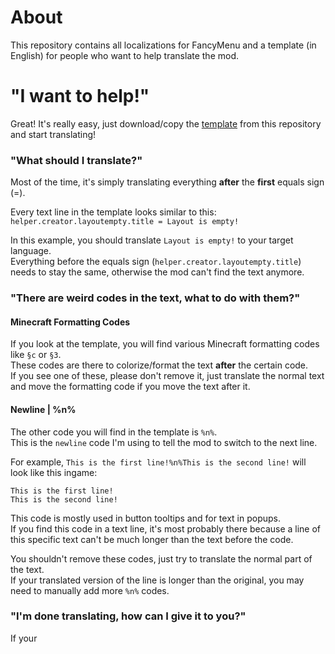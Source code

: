 # About
This repository contains all localizations for FancyMenu and a template (in English) for people who want to help translate the mod.

# "I want to help!"
Great! It's really easy, just download/copy the [template](https://github.com/Keksuccino/FancyMenu-Translations/blob/main/template/en_us.txt) from this repository and start translating!

### "What should I translate?"
Most of the time, it's simply translating everything **after** the **first** equals sign (=).

Every text line in the template looks similar to this:<br>
`helper.creator.layoutempty.title = Layout is empty!`

In this example, you should translate `Layout is empty!` to your target language.<br>
Everything before the equals sign (`helper.creator.layoutempty.title`) needs to stay the same, otherwise the mod can't find the text anymore.

### "There are weird codes in the text, what to do with them?"

#### Minecraft Formatting Codes
If you look at the template, you will find various Minecraft formatting codes like `§c` or `§3`.<br>
These codes are there to colorize/format the text **after** the certain code.<br>
If you see one of these, please don't remove it, just translate the normal text and move the formatting code if you move the text after it.

#### Newline | %n%
The other code you will find in the template is `%n%`.<br>
This is the `newline` code I'm using to tell the mod to switch to the next line.

For example, `This is the first line!%n%This is the second line!` will look like this ingame:

```
This is the first line!
This is the second line!
```

This code is mostly used in button tooltips and for text in popups.<br>
If you find this code in a text line, it's most probably there because a line of this specific text can't be much longer than the text before the code.

You shouldn't remove these codes, just try to translate the normal part of the text.<br>
If your translated version of the line is longer than the original, you may need to manually add more `%n%` codes.

### "I'm done translating, how can I give it to you?"
If your 
